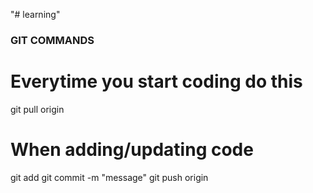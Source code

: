 "# learning" 

### GIT COMMANDS ###

# Everytime you start coding do this
git pull origin <branch name>

# When adding/updating code
git add <file name>
git commit -m "message"
git push origin <branch name>
